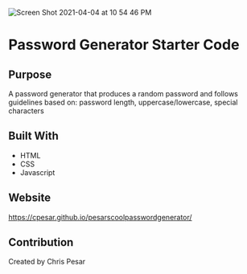 ![Screen Shot 2021-04-04 at 10 54 46 PM](https://user-images.githubusercontent.com/77510555/113538618-ebe2a980-9598-11eb-85dc-482570e3b29d.png)
# Password Generator Starter Code


## Purpose
A password generator that produces a random password and follows guidelines based on: password length, uppercase/lowercase, special characters 

## Built With
* HTML
* CSS
* Javascript

## Website
 https://cpesar.github.io/pesarscoolpasswordgenerator/

## Contribution
Created by Chris Pesar


